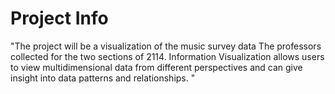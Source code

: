 # Project Info

"The project will be a visualization of the music survey data The professors collected for the two sections of 2114. Information Visualization allows users to view multidimensional data from different perspectives and can give insight into data patterns and relationships. "
